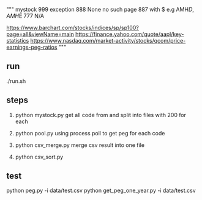 """
mystock
999 exception
888 None no such page
887 with $ e.g AMH$D, AMH$E
777 N/A

https://www.barchart.com/stocks/indices/sp/sp100?page=all&viewName=main
https://finance.yahoo.com/quote/aapl/key-statistics
https://www.nasdaq.com/market-activity/stocks/qcom/price-earnings-peg-ratios
"""

## run
./run.sh

## steps

1. python mystock.py
get all code from 
and split into files with 200 for each

2. python pool.py 
using process poll to get peg for each code

3. python csv_merge.py 
merge csv result into one file

4. python csv_sort.py 

## test 
python peg.py -i data/test.csv
python get_peg_one_year.py -i data/test.csv 
